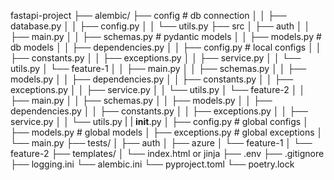 fastapi-project
├── alembic/
├── config  # db connection
│   │   ├── database.py
│   │   ├── config.py
│   │   └── utils.py
├── src
│   ├── auth
│   │   ├── main.py
│   │   ├── schemas.py  # pydantic models
│   │   ├── models.py  # db models
│   │   ├── dependencies.py
│   │   ├── config.py  # local configs
│   │   ├── constants.py
│   │   ├── exceptions.py
│   │   ├── service.py
│   │   └── utils.py
│   └── feature-1
│   │   ├── main.py
│   │   ├── schemas.py
│   │   ├── models.py
│   │   ├── dependencies.py
│   │   ├── constants.py
│   │   ├── exceptions.py
│   │   ├── service.py
│   │   └── utils.py
│   └── feature-2
│   │   ├── main.py
│   │   ├── schemas.py
│   │   ├── models.py
│   │   ├── dependencies.py
│   │   ├── constants.py
│   │   ├── exceptions.py
│   │   ├── service.py
│   │   └── utils.py
|   |    __init__.py
│   ├── config.py  # global configs
│   ├── models.py  # global models
│   ├── exceptions.py  # global exceptions
│   └── main.py
├── tests/
│   ├── auth
│   ├── azure
│   └── feature-1
│   └── feature-2
├── templates/
│   └── index.html or jinja
├── .env
├── .gitignore
├── logging.ini
└── alembic.ini
└── pyproject.toml
└── poetry.lock